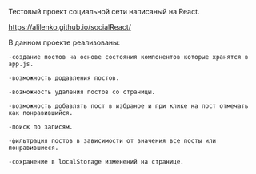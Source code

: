 Тестовый проект социальной сети написаный на React.

https://alilenko.github.io/socialReact/

В данном проекте реализованы:

    -создание постов на основе состояния компонентов которые хранятся в app.js.
    
    -возможность додавления постов.
    
    -возможность удаления постов со страницы.
    
    -возможность добавлять пост в избраное и при клике на пост отмечать как понравившийся. 
    
    -поиск по записям.
    
    -фильтрация постов в зависимости от значения все посты или понравившиеся.
    
    -сохранение в localStorage изменений на странице.
    
